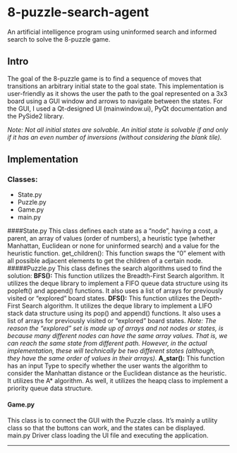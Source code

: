 # 8-puzzle-search-agent
An artificial intelligence program using uninformed search and informed search to solve the 8-puzzle game.

## Intro
The goal of the 8-puzzle game is to find a sequence of moves that transitions an arbitrary initial state to the goal state.
This implementation is user-friendly as it shows the user the path to the goal represented on a 3x3 board using a GUI window and arrows to navigate between the states. 
For the GUI, I used a Qt-designed UI (mainwindow.ui), PyQt documentation and the PySide2 library. 

_Note: Not all initial states are solvable. An initial state is solvable if and only if it has an even number of inversions (without considering the blank tile)._

## Implementation

### Classes: 
-	State.py
-	Puzzle.py
-	Game.py
-	main.py

####State.py
 This class defines each state as a “node”, having a cost, a parent, an array of values (order of numbers), a heuristic type (whether Manhattan, Euclidean or none for uninformed search) and a value for the heuristic function.
get_children(): This function swaps the “0” element with all possible adjacent elements to get the children of a certain node.
#####Puzzle.py
 This class defines the search algorithms used to find the solution:
**BFS():** This function utilizes the Breadth-First Search algorithm. It utilizes the deque library to implement a FIFO queue data structure using its popleft() and append() functions.
It also uses a list of arrays for previously visited or “explored” board states.
**DFS():** This function utilizes the Depth-First Search algorithm. It utilizes the deque library to implement a LIFO stack data structure using its pop() and append() functions.
It also uses a list of arrays for previously visited or “explored” board states.
_Note: The reason the “explored” set is made up of arrays and not nodes or states, is because many different nodes can have the same array values. That is, we can reach the same state from different path. However, in the actual implementation, these will technically be two different states (although, they have the same order of values in their arrays)._
**A_star():** This function has an input Type to specify whether the user wants the algorithm to consider the Manhattan distance or the Euclidean distance as the heuristic. It utilizes the A* algorithm. As well, it utilizes the heapq class to implement a priority queue data structure. 
#### Game.py
This class is to connect the GUI with the Puzzle class. It’s mainly a utility class so that the buttons can work, and the states can be displayed.
main.py
Driver class loading the UI file and executing the application.

***
